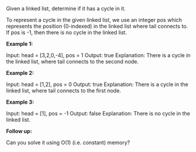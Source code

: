 Given a linked list, determine if it has a cycle in it.

To represent a cycle in the given linked list, we use an integer pos which represents the position (0-indexed) in the linked list where tail connects to. If pos is -1, then there is no cycle in the linked list.

**Example 1:**

Input: head = [3,2,0,-4], pos = 1
Output: true
Explanation: There is a cycle in the linked list, where tail connects to the second node.

**Example 2:**

Input: head = [1,2], pos = 0
Output: true
Explanation: There is a cycle in the linked list, where tail connects to the first node.

**Example 3:**

Input: head = [1], pos = -1
Output: false
Explanation: There is no cycle in the linked list.

**Follow up:**

Can you solve it using O(1) (i.e. constant) memory?